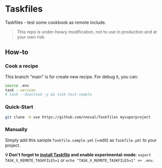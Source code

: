 # Taskfiles

Taskfiles - test some cookbook as remote include.

> This repo is under-heavy modification, not to use in production and at your own risk.

## How-to

### Cook a recipe

This branch "main" is for create new recipe. For debug it, you can:

```bash
source .env
task --version
# task --download -y && task test-sample
```

### Quick-Start

```bash
git clone -b use https://github.com/nnosal/Taskfiles mysuperproject
```

### Manually

Simply add this sample `Taskfile.sample.yml` (+edit) as `Taskfile.yml` to your project. 

**💡 Don't forget to [install Taskfile](https://taskfile.dev/installation/) and enable experimental-mode**: `export TASK_X_REMOTE_TASKFILES=1` or `echo "TASK_X_REMOTE_TASKFILES=1" >> .env`.